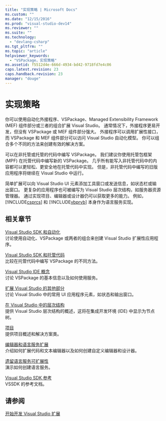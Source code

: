 ```yaml
---
title: "实现策略 | Microsoft Docs"
ms.custom: ""
ms.date: "12/15/2016"
ms.prod: "visual-studio-dev14"
ms.reviewer: ""
ms.suite: ""
ms.technology: 
  - "devlang-csharp"
ms.tgt_pltfrm: ""
ms.topic: "article"
helpviewer_keywords: 
  - "VSPackage，实现策略"
ms.assetid: f5512d4e-666d-4934-bd42-9718fd7e4c06
caps.latest.revision: 23
caps.handback.revision: 23
manager: "douge"
---
```

# 实现策略
你可以使用自动化外接程序、VSPackage、Managed Extensibility Framework \(MEF\) 组件部分或三者的组合扩展 Visual Studio。 通常情况下，外接程序更易开发，但没有 VSPackage 或 MEF 组件部分强大。 外接程序可以调用扩展性接口，而 VSPackage 和 MEF 组件部分可以访问 Visual Studio 自动化模型。 你可以组合多个不同的方法来创建有效的解决方案。  
  
 可以在非托管或托管的代码中编写 VSPackage。 我们建议你使用托管包框架 \(MPF\) 在托管代码中编写新的 VSPackage。 几乎所有能写入非托管代码中的内容都可以更轻松、更安全地在托管代码中实现。 但是，非托管代码中编写的旧版应用程序将继续在 Visual Studio 中运行。  
  
 简单扩展可以向 Visual Studio UI 元素添加工具窗口或发送信息，如状态栏或输出窗口。 更复杂的应用程序也可被编写为 Visual Studio 层次结构，如服务器资源管理器。 通过实现项目、编辑器或设计器仍可以获取更多的能力。 例如，[!INCLUDE[csprcs](../data-tools/includes/csprcs_md.md)] 和 [!INCLUDE[vbprvb](../code-quality/includes/vbprvb_md.md)] 本身作为语言服务实现。  
  
## 相关章节  
 [Visual Studio SDK 和自动化](../Topic/Visual%20Studio%20SDK%20and%20Automation.md)  
 讨论使用自动化、VSPackage 或两者的组合来创建 Visual Studio 扩展性应用程序。  
  
 [Visual Studio SDK 和托管代码](/visual-cpp/misc/visual-studio-sdk-and-managed-code)  
 比较在托管代码中编写 VSPackage 的不同方法。  
  
 [Visual Studio IDE 概念](/visual-cpp/misc/visual-studio-ide-concepts)  
 讨论 VSPackage 的基本信息以及如何使用服务。  
  
 [扩展 Visual Studio 的其他部分](../extensibility/extending-other-parts-of-visual-studio.md)  
 讨论 Visual Studio 中的常用 UI 应用程序元素，如状态和输出窗口。  
  
 [在 Visual Studio 中的层次结构](../extensibility/internals/hierarchies-in-visual-studio.md)  
 提供 Visual Studio 层次结构的概述，这将在集成开发环境 \(IDE\) 中显示为节点树。  
  
 [项目](../extensibility/internals/projects.md)  
 提供项目概述和解决方案类。  
  
 [编辑器和语言服务扩展](../extensibility/editor-and-language-service-extensions.md)  
 介绍如何扩展代码和文本编辑器以及如何创建自定义编辑器和设计器。  
  
 [遗留语言服务可扩展性](../extensibility/internals/legacy-language-service-extensibility.md)  
 演示如何创建语言服务。  
  
 [Visual Studio SDK 参考](../extensibility/visual-studio-sdk-reference.md)  
 VSSDK 的参考文档。  
  
## 请参阅  
 [开始开发 Visual Studio 扩展](../extensibility/starting-to-develop-visual-studio-extensions.md)